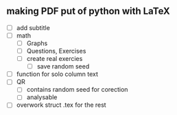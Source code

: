 ## making PDF put of python with LaTeX

- [ ] add subtitle
- [ ] math
	- [ ] Graphs
	- [ ] Questions, Exercises
	- [ ] create real exercies
		- [ ] save random seed
- [ ] function for solo column text
- [ ] QR
	- [ ] contains random seed for corection
	- [ ] analysable

- [ ] overwork struct .tex for the rest
